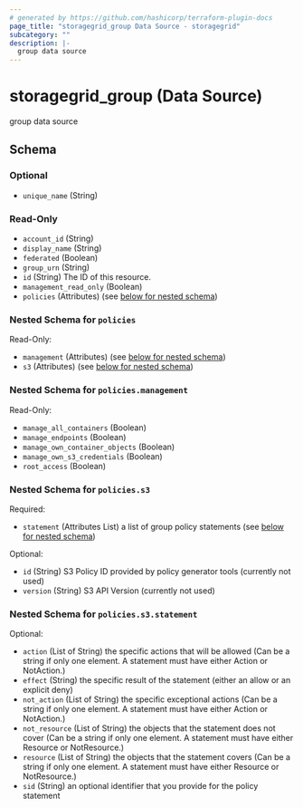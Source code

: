 ```yaml
---
# generated by https://github.com/hashicorp/terraform-plugin-docs
page_title: "storagegrid_group Data Source - storagegrid"
subcategory: ""
description: |-
  group data source
---
```


# storagegrid_group (Data Source)

group data source



<!-- schema generated by tfplugindocs -->
## Schema

### Optional

- `unique_name` (String)

### Read-Only

- `account_id` (String)
- `display_name` (String)
- `federated` (Boolean)
- `group_urn` (String)
- `id` (String) The ID of this resource.
- `management_read_only` (Boolean)
- `policies` (Attributes) (see [below for nested schema](#nestedatt--policies))

<a id="nestedatt--policies"></a>
### Nested Schema for `policies`

Read-Only:

- `management` (Attributes) (see [below for nested schema](#nestedatt--policies--management))
- `s3` (Attributes) (see [below for nested schema](#nestedatt--policies--s3))

<a id="nestedatt--policies--management"></a>
### Nested Schema for `policies.management`

Read-Only:

- `manage_all_containers` (Boolean)
- `manage_endpoints` (Boolean)
- `manage_own_container_objects` (Boolean)
- `manage_own_s3_credentials` (Boolean)
- `root_access` (Boolean)


<a id="nestedatt--policies--s3"></a>
### Nested Schema for `policies.s3`

Required:

- `statement` (Attributes List) a list of group policy statements (see [below for nested schema](#nestedatt--policies--s3--statement))

Optional:

- `id` (String) S3 Policy ID provided by policy generator tools (currently not used)
- `version` (String) S3 API Version (currently not used)

<a id="nestedatt--policies--s3--statement"></a>
### Nested Schema for `policies.s3.statement`

Optional:

- `action` (List of String) the specific actions that will be allowed (Can be a string if only one element. A statement must have either Action or NotAction.)
- `effect` (String) the specific result of the statement (either an allow or an explicit deny)
- `not_action` (List of String) the specific exceptional actions (Can be a string if only one element. A statement must have either Action or NotAction.)
- `not_resource` (List of String) the objects that the statement does not cover (Can be a string if only one element. A statement must have either Resource or NotResource.)
- `resource` (List of String) the objects that the statement covers (Can be a string if only one element. A statement must have either Resource or NotResource.)
- `sid` (String) an optional identifier that you provide for the policy statement
